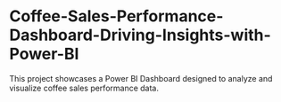 # Coffee-Sales-Performance-Dashboard-Driving-Insights-with-Power-BI
This project showcases a Power BI Dashboard designed to analyze and visualize coffee sales performance data.
